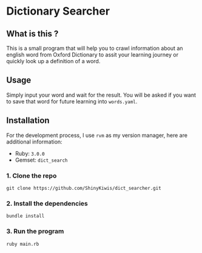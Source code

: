 # Dictionary Searcher
## What is this ?
This is a small program that will help you to crawl information about an english word from Oxford Dictionary to assit your
learning journey or quickly look up a definition of a word.

## Usage
Simply input your word and wait for the result. You will be asked if you want to save that word for future learning into `words.yaml`.

## Installation
For the development process, I use `rvm` as my version manager, here are additional information:
- Ruby: `3.0.0`
- Gemset: `dict_search`

### 1. Clone the repo
```
git clone https://github.com/ShinyKiwis/dict_searcher.git 
```
### 2. Install the dependencies
```
bundle install
```

### 3. Run the program
```
ruby main.rb
```